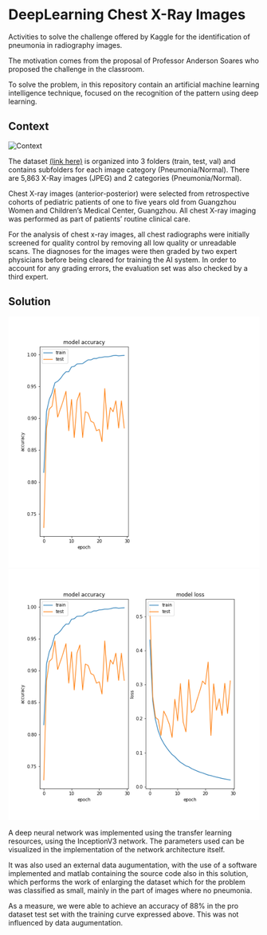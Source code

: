 # DeepLearning Chest X-Ray Images

Activities to solve the challenge offered by Kaggle for the identification of pneumonia in radiography images.

The motivation comes from the proposal of Professor Anderson Soares who proposed the challenge in the classroom.

To solve the problem, in this repository contain an artificial machine learning intelligence technique, focused on the recognition of the pattern using deep learning.

## Context
![Context](https://i.imgur.com/jZqpV51.png)

The dataset [(link here)](https://www.kaggle.com/paultimothymooney/chest-xray-pneumonia/downloads/chest-xray-pneumonia.zip/2) is organized into 3 folders (train, test, val) and contains subfolders for each image category (Pneumonia/Normal). There are 5,863 X-Ray images (JPEG) and 2 categories (Pneumonia/Normal).

Chest X-ray images (anterior-posterior) were selected from retrospective cohorts of pediatric patients of one to five years old from Guangzhou Women and Children’s Medical Center, Guangzhou. All chest X-ray imaging was performed as part of patients’ routine clinical care.

For the analysis of chest x-ray images, all chest radiographs were initially screened for quality control by removing all low quality or unreadable scans. The diagnoses for the images were then graded by two expert physicians before being cleared for training the AI system. In order to account for any grading errors, the evaluation set was also checked by a third expert.

## Solution
![Context](https://github.com/marcosvsilva/DeepLearning/blob/master/Docs/accuracy_curve.png)
![Context](https://github.com/marcosvsilva/DeepLearning/blob/master/Docs/loss_curve.png)

A deep neural network was implemented using the transfer learning resources, using the InceptionV3 network. The parameters used can be visualized in the implementation of the network architecture itself.

It was also used an external data augumentation, with the use of a software implemented and matlab containing the source code also in this solution, which performs the work of enlarging the dataset which for the problem was classified as small, mainly in the part of images where no pneumonia.

As a measure, we were able to achieve an accuracy of 88% in the pro dataset test set with the training curve expressed above. This was not influenced by data augumentation.

